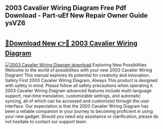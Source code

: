 ## 2003 Cavalier Wiring Diagram Free Pdf Download - Part-uEf New Repair Owner Guide ysVZ6

# <h2><a href="http://dfrc9z5.blite.top/?on=2003+Cavalier+Wiring+Diagram">🔗Download New 👉🔴 2003 Cavalier Wiring Diagram</a></h2>

[![2003 Cavalier Wiring Diagram download](https://i.imgur.com/lujVjoI.png)](http://dfrc9z5.blite.top/?on=2003+Cavalier+Wiring+Diagram)
Exploring New Possibilities Welcome to the world of possibilities with your new 2003 Cavalier Wiring Diagram! This manual explores its potential for creativity and innovation. Safety First 2003 Cavalier Wiring Diagram, Always This product is designed with safety in mind. Please follow all safety precautions when operating it. 2003 Cavalier Wiring Diagram advanced features include multi-language support, real-time translation, customizable settings, and automatic syncing, all of which can be accessed and customized through the user interface. Our expectation is that the 2003 Cavalier Wiring Diagram has been a reliable companion in your journey to becoming proficient in using your new gadget. Should you need any assistance or clarification, please do not hesitate to contact our support team.

